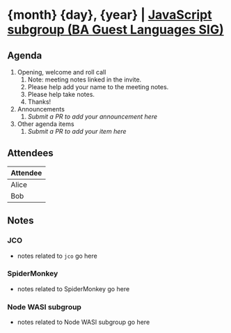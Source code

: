 # {month} {day}, {year} | [JavaScript subgroup (BA Guest Languages SIG)](https://www.google.com/calendar/event?eid=NmQ0NzY0cW9hYXFsc3FiaW41YjBxOGpyc21fMjAyNDA4MDdUMTcwMDAwWiBjYWx2aW5AamFmbGFicy5jb20)

## Agenda
1. Opening, welcome and roll call
    1. Note: meeting notes linked in the invite.
    1. Please help add your name to the meeting notes.
    1. Please help take notes.
    1. Thanks!
1. Announcements
    1. _Submit a PR to add your announcement here_
1. Other agenda items
    1. _Submit a PR to add your item here_


## Attendees

| Attendee |
|----------|
| Alice    |
| Bob      |

## Notes

### JCO

- notes related to `jco` go here

### SpiderMonkey

- notes related to SpiderMonkey go here

### Node WASI subgroup

- notes related to Node WASI subgroup go here

